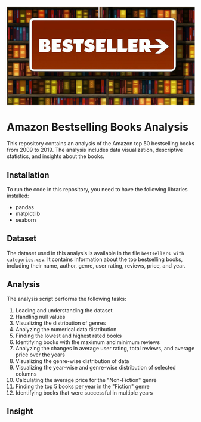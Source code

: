 <p align="center">
  <img src="Amazon top 50 Bestselling Books 2009 - 2019/imagem.jpeg" width="1200" title="hover text">
</p>


# Amazon Bestselling Books Analysis

This repository contains an analysis of the Amazon top 50 bestselling books from 2009 to 2019.
The analysis includes data visualization, descriptive statistics, and insights about the books.

## Installation

To run the code in this repository, you need to have the following libraries installed:

- pandas
- matplotlib
- seaborn

## Dataset

The dataset used in this analysis is available in the file `bestsellers with categories.csv`. It contains information about the top bestselling books, including their name, author, genre, user rating, reviews, price, and year.

## Analysis

The analysis script performs the following tasks:

1. Loading and understanding the dataset
2. Handling null values
3. Visualizing the distribution of genres
4. Analyzing the numerical data distribution
5. Finding the lowest and highest rated books
6. Identifying books with the maximum and minimum reviews
7. Analyzing the changes in average user rating, total reviews, and average price over the years
8. Visualizing the genre-wise distribution of data
9. Visualizing the year-wise and genre-wise distribution of selected columns
10. Calculating the average price for the "Non-Fiction" genre
11. Finding the top 5 books per year in the "Fiction" genre
12. Identifying books that were successful in multiple years

## Insight
